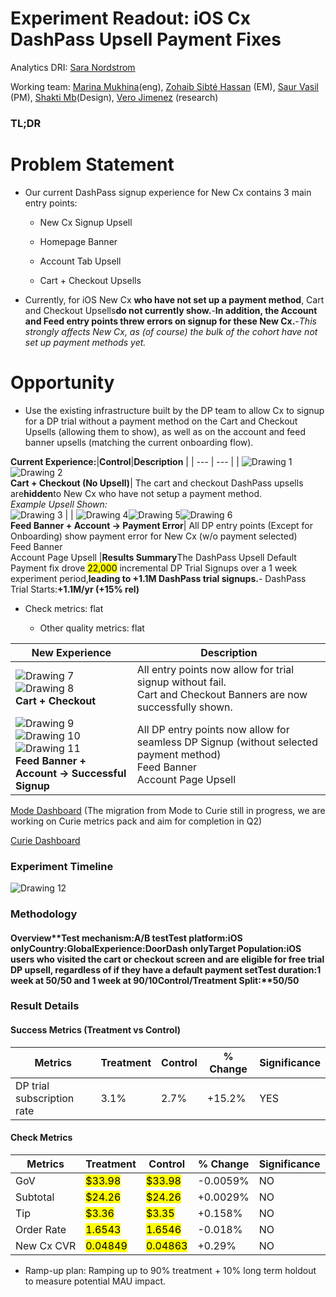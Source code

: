 # Experiment Readout: iOS Cx DashPass Upsell Payment Fixes

Analytics DRI: [Sara Nordstrom](mailto:sara.nordstrom@doordash.com)

Working team: [Marina Mukhina](mailto:marina.mukhina@doordash.com)(eng), [Zohaib Sibté Hassan](mailto:zohaib.hassan@doordash.com) (EM), [Saur Vasil](mailto:saur.vasil@doordash.com) (PM), [Shakti Mb](mailto:shakti.m@doordash.com)(Design), [Vero Jimenez](mailto:veronica.jimenez@doordash.com) (research)

### TL;DR

# Problem Statement

- Our current DashPass signup experience for New Cx contains 3 main entry points:

  - New Cx Signup Upsell

  - Homepage Banner

  - Account Tab Upsell

  - Cart + Checkout Upsells

- Currently, for iOS New Cx **who have not set up a payment method**, Cart and Checkout Upsells**do not currently show.**-**In addition, the Account and Feed entry points threw errors on signup for these New Cx.**-*This strongly affects New Cx, as (of course) the bulk of the cohort have not set up payment methods yet.*

# Opportunity

- Use the existing infrastructure built by the DP team to allow Cx to signup for a DP trial without a payment method on the Cart and Checkout Upsells (allowing them to show), as well as on the account and feed banner upsells (matching the current onboarding flow).

**Current Experience:**|**Control**|**Description** |
| --- | --- |
| ![Drawing 1](images/image_8.png)![Drawing 2](images/image_10.png)<br>**Cart + Checkout (No Upsell)**| The cart and checkout DashPass upsells are**hidden**to New Cx who have not setup a payment method.<br>*Example Upsell Shown:*<br>![Drawing 3](images/image_4.png) |
| ![Drawing 4](images/image_2.png)![Drawing 5](images/image_9.png)![Drawing 6](images/image_5.png)<br>**Feed Banner + Account → Payment Error**| All DP entry points (Except for Onboarding) show payment error for New Cx (w/o payment selected)<br>Feed Banner<br>Account Page Upsell |**Results Summary**The DashPass Upsell Default Payment fix drove <mark>22,000</mark> incremental DP Trial Signups over a 1 week experiment period,**leading to +1.1M DashPass trial signups.**- DashPass Trial Starts:**+1.1M/yr (+15% rel)**

- Check metrics: flat

  - Other quality metrics: flat

| **New Experience**|**Description** |
| --- | --- |
| ![Drawing 7](images/image_1.png)![Drawing 8](images/image_3.png)<br>**Cart + Checkout** | All entry points now allow for trial signup without fail.<br>Cart and Checkout Banners are now successfully shown. |
| ![Drawing 9](images/image_12.png)![Drawing 10](images/image_7.png)![Drawing 11](images/image_6.png)<br>**Feed Banner + Account → Successful Signup**| All DP entry points now allow for seamless DP Signup (without selected payment method)<br>Feed Banner<br>Account Page Upsell |

[Mode Dashboard](https://app.mode.com/doordash/reports/7657ca4751f3) (The migration from Mode to Curie still in progress, we are working on Curie metrics pack and aim for completion in Q2)

[Curie Dashboard](https://admin-gateway.doordash.com/decision-systems/experiments/e1d0223b-52df-4edd-895d-8c9a71bfaaf3?analysisId=008755f8-489f-46ae-a80c-6988ccd27144)

### Experiment Timeline

![Drawing 12](images/drawing_11_thumbnail.png)

### Methodology

#### Overview**Test mechanism:**A/B test**Test platform:**iOS only**Country:**Global**Experience:**DoorDash only**Target Population:**iOS users who visited the cart or checkout screen and are eligible for free trial DP upsell, regardless of if they have a default payment set**Test duration:**1 week at 50/50 and 1 week at 90/10**Control/Treatment Split:**50/50

### Result Details

#### Success Metrics (Treatment vs Control)

|**Metrics**|**Treatment**|**Control**|**% Change**|**Significance**|
| --- | --- | --- | --- | --- |
| DP trial subscription rate | 3.1% | 2.7% | +15.2% | YES |

#### Check Metrics

|**Metrics**|**Treatment**|**Control**|**% Change**|**Significance**|
| --- | --- | --- | --- | --- |
| GoV | <mark>$33.98</mark> | <mark>$33.98</mark> | -0.0059% | NO |
| Subtotal | <mark>$24.26</mark> | <mark>$24.26</mark> | +0.0029% | NO |
| Tip | <mark>$3.36</mark> | <mark>$3.35</mark> | +0.158% | NO |
| Order Rate | <mark>1.6543</mark> | <mark>1.6546</mark> | -0.018% | NO |
| New Cx CVR | <mark>0.04849</mark> | <mark>0.04863</mark> | +0.29% | NO |**Next steps:**

- Ramp-up plan: Ramping up to 90% treatment + 10% long term holdout to measure potential MAU impact.
